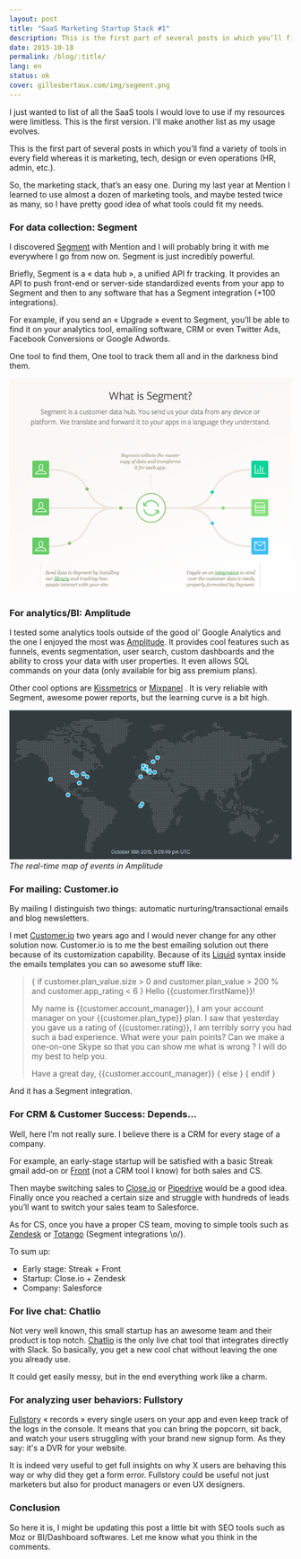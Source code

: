 ```yaml
---
layout: post
title: "SaaS Marketing Startup Stack #1"
description: This is the first part of several posts in which you’ll find a variety of tools in every field whereas it is marketing, tech, design or even operations (HR, admin, etc.).
date: 2015-10-18
permalink: /blog/:title/
lang: en
status: ok
cover: gillesbertaux.com/img/segment.png
---
```


I just wanted to list of all the SaaS tools I would love to use if my resources were limitless. This is the first version. I'll make another list as my usage evolves.

This is the first part of several posts in which you’ll find a variety of tools in every field whereas it is marketing, tech, design or even operations (HR, admin, etc.).

So, the marketing stack, that’s an easy one. During my last year at Mention I learned to use almost a dozen of marketing tools, and maybe tested twice as many, so I have pretty good idea of what tools could fit my needs.

### For data collection: Segment

I discovered [Segment](//segment.com) with Mention and I will probably bring it with me everywhere I go from now on. Segment is just incredibly powerful.

Briefly, Segment is a « data hub », a unified API fr tracking. It provides an API to push front-end or server-side standardized events from your app to Segment and then to any software that has a Segment integration (+100 integrations).

For example, if you send an « Upgrade » event to Segment, you’ll be able to find it on your analytics tool, emailing software, CRM or even Twitter Ads, Facebook Conversions or Google Adwords.

One tool to find them, One tool to track them all and in the darkness bind them.

![Segment](/img/segment.png)

### For analytics/BI: Amplitude

I tested some analytics tools outside of the good ol’ Google Analytics and the one I enjoyed the most was [Amplitude](//amplitude.com). It provides cool features such as funnels, events segmentation, user search, custom dashboards and the ability to cross your data with user properties. It even allows SQL commands on your data (only available for big ass premium plans).

Other cool options are [Kissmetrics](//kissmetrics.com) or [Mixpanel](//mixpanel.com) . It is very reliable with Segment, awesome power reports, but the learning curve is a bit high.

![Amplitude](/img/amplitude.png)
*The real-time map of events in Amplitude*

### For mailing: Customer.io

By mailing I distinguish two things: automatic nurturing/transactional emails and blog newsletters.

I met [Customer.io](//customer.io) two years ago and I would never change for any other solution now. Customer.io is to me the best emailing solution out there because of its customization capability. Because of its [Liquid](https://github.com/Shopify/liquid/wiki/Liquid-for-Designers) syntax inside the emails templates you can so awesome stuff like:

> { if customer.plan_value.size > 0 and customer.plan_value > 200 % and customer.app_rating < 6 }
> Hello {{customer.firstName}}!
>
> My name is {{customer.account_manager}}, I am your account manager on your {{customer.plan_type}} plan. I saw that yesterday you gave us a rating of {{customer.rating}}, I am terribly sorry you had such a bad experience. What were your pain points? Can we make a one-on-one Skype so that you can show me what is wrong ? I will do my best to help you.
>
> Have a great day,
> {{customer.account_manager}}
> { else }
> { endif }

And it has a Segment integration.

### For CRM & Customer Success: Depends…

Well, here I’m not really sure. I believe there is a CRM for every stage of a company.

For example, an early-stage startup will be satisfied with a basic Streak gmail add-on or [Front](//frontapp.com) (not a CRM tool I know) for both sales and CS.

Then maybe switching sales to [Close.io](//close.io) or [Pipedrive](//pipedrive.com) would be a good idea. Finally once you reached a certain size and struggle with hundreds of leads you’ll want to switch your sales team to Salesforce.

As for CS, once you have a proper CS team, moving to simple tools such as [Zendesk](//zendesk.com) or [Totango](//totango.com) (Segment integrations \o/).

To sum up:
- Early stage: Streak + Front
- Startup: Close.io + Zendesk
- Company: Salesforce

### For live chat: Chatlio

Not very well known, this small startup has an awesome team and their product is top notch. [Chatlio](//chatlio.com) is the only live chat tool that integrates directly with Slack. So basically, you get a new cool chat without leaving the one you already use.

It could get easily messy, but in the end everything work like a charm.

### For analyzing user behaviors: Fullstory

[Fullstory](//fullstory.com) « records » every single users on your app and even keep track of the logs in the console. It means that you can bring the popcorn, sit back, and watch your users struggling with your brand new signup form. As they say: it's a DVR for your website.

It is indeed very useful to get full insights on why X users are behaving this way or why did they get a form error. Fullstory could be useful not just marketers but also for product managers or even UX designers.

### Conclusion

So here it is, I might be updating this post a little bit with SEO tools such as Moz or BI/Dashboard softwares. Let me know what you think in the comments.
